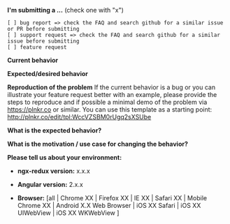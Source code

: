 **I'm submitting a ...**  (check one with "x")
```
[ ] bug report => check the FAQ and search github for a similar issue or PR before submitting
[ ] support request => check the FAQ and search github for a similar issue before submitting
[ ] feature request
```

**Current behavior**


**Expected/desired behavior**


**Reproduction of the problem**
If the current behavior is a bug or you can illustrate your feature request better with an example, please provide the steps to reproduce and if possible a minimal demo of the problem via https://plnkr.co or similar. You can use this template as a starting point: http://plnkr.co/edit/tpl:WccVZSBM0rUgq2sXSUbe


**What is the expected behavior?**


**What is the motivation / use case for changing the behavior?**


**Please tell us about your environment:**

* **ngx-redux version:** x.x.x

* **Angular version:** 2.x.x
 
* **Browser:** [all | Chrome XX | Firefox XX | IE XX | Safari XX | Mobile Chrome XX | Android X.X Web Browser | iOS XX Safari | iOS XX UIWebView | iOS XX WKWebView ]
